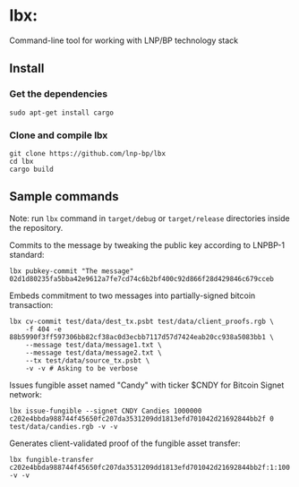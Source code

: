 # lbx: 

Command-line tool for working with LNP/BP technology stack

## Install

### Get the dependencies

```shell script
sudo apt-get install cargo
```

### Clone and compile lbx

```shell script
git clone https://github.com/lnp-bp/lbx
cd lbx
cargo build
```

## Sample commands

Note: run `lbx` command in `target/debug` or `target/release` directories inside the repository.

Commits to the message by tweaking the public key according to LNPBP-1 standard:
```shell script
lbx pubkey-commit "The message" 02d1d80235fa5bba42e9612a7fe7cd74c6b2bf400c92d866f28d429846c679cceb
```

Embeds commitment to two messages into partially-signed bitcoin transaction:
```shell script
lbx cv-commit test/data/dest_tx.psbt test/data/client_proofs.rgb \
    -f 404 -e 88b5990f3ff597306bb82cf38ac0d3ecbb7117d57d7424eab20cc938a5083bb1 \
    --message test/data/message1.txt \
    --message test/data/message2.txt \
    --tx test/data/source_tx.psbt \
    -v -v # Asking to be verbose
```

Issues fungible asset named "Candy" with ticker $CNDY for Bitcoin Signet network:
```shell script
lbx issue-fungible --signet CNDY Candies 1000000 c202e4bbda988744f45650fc207da3531209dd1813efd701042d21692844bb2f 0 test/data/candies.rgb -v -v
```

Generates client-validated proof of the fungible asset transfer:
```shell script
lbx fungible-transfer c202e4bbda988744f45650fc207da3531209dd1813efd701042d21692844bb2f:1:100 -v -v
```